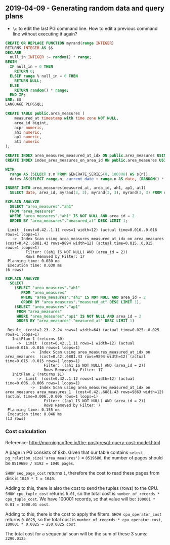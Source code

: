 ## 2019-04-09 - Generating random data and query plans

- `\e` to edit the last PG command line. How to edit a previous command line without executing it again?

```sql
CREATE OR REPLACE FUNCTION myrand(range INTEGER)
RETURNS INTEGER AS $$
DECLARE
  null_in INTEGER := random() * range;
BEGIN
  IF null_in = 0 THEN
    RETURN 0;
  ELSIF range % null_in = 0 THEN
    RETURN NULL;
  ELSE
    RETURN random() * range;
  END IF;
END; $$
LANGUAGE PLPGSQL;
```

```sql
CREATE TABLE public.area_measures (
    measured_at timestamp with time zone NOT NULL,
    area_id bigint,
    acpr numeric,
    ah1 numeric,
    ap1 numeric,
    at1 numeric
);

CREATE INDEX area_measures_measured_at_idx ON public.area_measures USING btree (measured_at DESC);
CREATE INDEX index_area_measures_on_area_id ON public.area_measures USING btree (area_id);
```

```sql
WITH
  range AS (SELECT s.n FROM GENERATE_SERIES(0, 100000) AS s(n)),
  dates AS(SELECT range.n, current_date + range.n AS date, (RANDOM() * 5)::integer AS area_id FROM range)

INSERT INTO area_measures(measured_at, area_id, ah1, ap1, at1)
  SELECT date, area_id, myrand(3, 3), myrand(3, 3), myrand(3, 3) FROM dates;
```

```sql
EXPLAIN ANALYZE
  SELECT "area_measures"."ah1"
  FROM "area_measures"
  WHERE "area_measures"."ah1" IS NOT NULL AND area_id = 2
  ORDER BY "area_measures"."measured_at" DESC LIMIT 1;
```

```
 Limit  (cost=0.42..1.11 rows=1 width=12) (actual time=0.016..0.016 rows=1 loops=1)
   ->  Index Scan using area_measures_measured_at_idx on area_measures  (cost=0.42..6881.43 rows=9894 width=12) (actual time=0.015..0.015 rows=1 loops=1)
         Filter: ((ah1 IS NOT NULL) AND (area_id = 2))
         Rows Removed by Filter: 17
 Planning time: 0.080 ms
 Execution time: 0.030 ms
(6 rows)
```

```sql
EXPLAIN ANALYZE
  SELECT
    (SELECT "area_measures"."ah1"
       FROM "area_measures"
       WHERE "area_measures"."ah1" IS NOT NULL AND area_id = 2
       ORDER BY "area_measures"."measured_at" DESC LIMIT 1),
    (SELECT "area_measures"."ap1"
     FROM "area_measures"
     WHERE "area_measures"."ap1" IS NOT NULL AND area_id = 2
     ORDER BY "area_measures"."measured_at" DESC LIMIT 1)
```

```
 Result  (cost=2.23..2.24 rows=1 width=64) (actual time=0.025..0.025 rows=1 loops=1)
   InitPlan 1 (returns $0)
     ->  Limit  (cost=0.42..1.11 rows=1 width=12) (actual time=0.016..0.016 rows=1 loops=1)
           ->  Index Scan using area_measures_measured_at_idx on area_measures  (cost=0.42..6881.43 rows=9894 width=12) (actual time=0.015..0.015 rows=1 loops=1)
                 Filter: ((ah1 IS NOT NULL) AND (area_id = 2))
                 Rows Removed by Filter: 17
   InitPlan 2 (returns $1)
     ->  Limit  (cost=0.42..1.12 rows=1 width=12) (actual time=0.006..0.006 rows=1 loops=1)
           ->  Index Scan using area_measures_measured_at_idx on area_measures area_measures_1  (cost=0.42..6881.43 rows=9863 width=12) (actual time=0.006..0.006 rows=1 loops=1)
                 Filter: ((ap1 IS NOT NULL) AND (area_id = 2))
                 Rows Removed by Filter: 7
 Planning time: 0.155 ms
 Execution time: 0.046 ms
(13 rows)
```

### Cost calculation

Reference: http://morningcoffee.io/the-postgresql-query-cost-model.html

A page in PG consists of 8kb. Given that our table contains `select pg_relation_size('area_measures')` = `8519680`, the number of pages should be `8519680 / 8192 = 1040 pages`.

`SHOW seq_page_cost` returns `1`, therefore the cost to read these pages from disk is `1040 * 1 = 1040`.

Adding to this, there is also the cost to send the tuples (rows) to the CPU. `SHOW cpu_tuple_cost` returns `0.01`, so the total cost is `number_of_records * cpu_tuple_cost`. We have 100001 records, so that value will be: `100001 * 0.01 = 1000.01 cost`.

Adding to this, there is the cost to apply the filters. `SHOW cpu_operator_cost` returns `0.0025`, so the total cost is `number_of_records * cpu_operator_cost`, `100001 * 0.0025 = 250.0025 cost`

The total cost for a sequential scan will be the sum of these 3 sums: `2290.0125`
